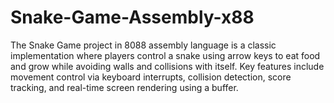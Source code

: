 # Snake-Game-Assembly-x88
The Snake Game project in 8088 assembly language is a classic implementation where players control a snake using arrow keys to eat food and grow while avoiding walls and collisions with itself. Key features include movement control via keyboard interrupts, collision detection, score tracking, and real-time screen rendering using a buffer. 
